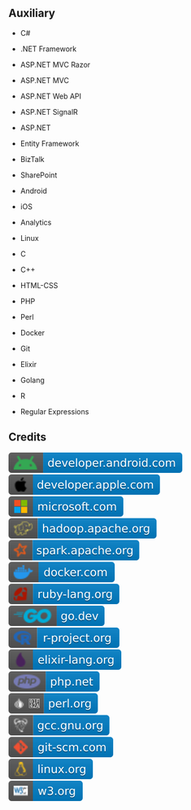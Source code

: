 Auxiliary
---------

- C#

- .NET Framework

- ASP.NET MVC Razor

- ASP.NET MVC

- ASP.NET Web API

- ASP.NET SignalR

- ASP.NET

- Entity Framework

- BizTalk

- SharePoint

- Android

- iOS

- Analytics

- Linux

- C

- C++

- HTML-CSS

- PHP

- Perl

- Docker

- Git

- Elixir

- Golang

- R

- Regular Expressions

Credits
-------
[![image](
Credits/developer.android.com.svg?raw=true)](https://developer.android.com/)  
[![image](
Credits/developer.apple.com.svg?raw=true)](https://developer.apple.com/)  
[![image](
Credits/microsoft.com.svg?raw=true)](https://microsoft.com/)  
[![image](
Credits/hadoop.apache.org.svg?raw=true)](https://hadoop.apache.org/)  
[![image](
Credits/spark.apache.org.svg?raw=true)](https://spark.apache.org/)  
[![image](
Credits/docker.com.svg?raw=true)](https://docker.com/)  
[![image](
Credits/ruby-lang.org.svg?raw=true)](https://ruby-lang.org/)  
[![image](
Credits/go.dev.svg?raw=true)](https://go.dev/)  
[![image](
Credits/r-project.org.svg?raw=true)](https://r-project.org/)  
[![image](
Credits/elixir-lang.org.svg?raw=true)](https://elixir-lang.org/)  
[![image](
Credits/php.net.svg?raw=true)](https://php.net/)  
[![image](
Credits/perl.org.svg?raw=true)](https://perl.org/)  
[![image](
Credits/gcc.gnu.org.svg?raw=true)](https://gcc.gnu.org/)  
[![image](
Credits/git-scm.com.svg?raw=true)](https://git-scm.com/)  
[![image](
Credits/linux.org.svg?raw=true)](https://linux.org/)  
[![image](Credits/w3.org.svg?raw=true)](https://w3.org/)
